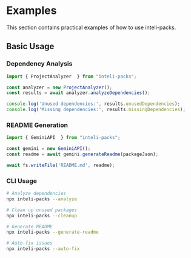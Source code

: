 # Examples

This section contains practical examples of how to use inteli-packs.

## Basic Usage

### Dependency Analysis

```javascript
import { ProjectAnalyzer  } from "inteli-packs";

const analyzer = new ProjectAnalyzer();
const results = await analyzer.analyzeDependencies();

console.log('Unused dependencies:', results.unusedDependencies);
console.log('Missing dependencies:', results.missingDependencies);
```

### README Generation

```javascript
import { GeminiAPI  } from "inteli-packs";

const gemini = new GeminiAPI();
const readme = await gemini.generateReadme(packageJson);

await fs.writeFile('README.md', readme);
```

### CLI Usage

```bash
# Analyze dependencies
npx inteli-packs --analyze

# Clean up unused packages
npx inteli-packs --cleanup

# Generate README
npx inteli-packs --generate-readme

# Auto-fix issues
npx inteli-packs --auto-fix
```
